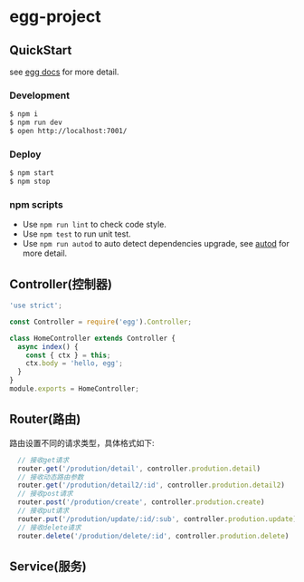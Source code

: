 # egg-project


## QuickStart

<!-- add docs here for user -->

see [egg docs][egg] for more detail.

### Development

```bash
$ npm i
$ npm run dev
$ open http://localhost:7001/
```

### Deploy

```bash
$ npm start
$ npm stop
```

### npm scripts

- Use `npm run lint` to check code style.
- Use `npm test` to run unit test.
- Use `npm run autod` to auto detect dependencies upgrade, see [autod](https://www.npmjs.com/package/autod) for more detail.


[egg]: https://eggjs.org


## Controller(控制器)



```js
'use strict';

const Controller = require('egg').Controller;

class HomeController extends Controller {
  async index() {
    const { ctx } = this;
    ctx.body = 'hello, egg';
  }
}
module.exports = HomeController;

```


## Router(路由)

路由设置不同的请求类型，具体格式如下:

```js
  // 接收get请求
  router.get('/prodution/detail', controller.prodution.detail)
  // 接收动态路由参数
  router.get('/prodution/detail2/:id', controller.prodution.detail2)
  // 接收post请求
  router.post('/prodution/create', controller.prodution.create)
  // 接收put请求
  router.put('/prodution/update/:id/:sub', controller.prodution.update)
  // 接收delete请求
  router.delete('/prodution/delete/:id', controller.prodution.delete)
```

## Service(服务)
